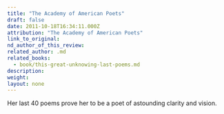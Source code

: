 ```yaml
---
title: "The Academy of American Poets"
draft: false
date: 2011-10-18T16:34:11.000Z
attribution: "The Academy of American Poets"
link_to_original:
nd_author_of_this_review:
related_author: .md
related_books:
  - book/this-great-unknowing-last-poems.md
description:
weight:
layout: none
---
```

Her last 40 poems prove her to be a poet of astounding clarity and vision.

